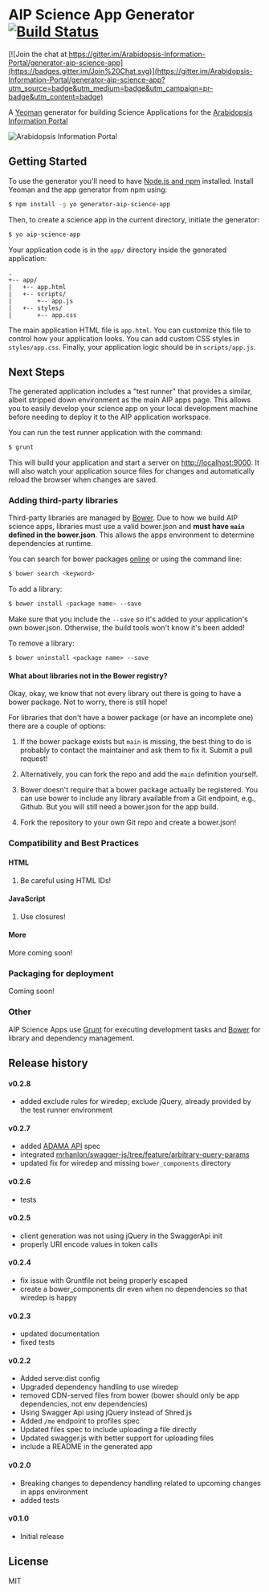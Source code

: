 # AIP Science App Generator [![Build Status](https://secure.travis-ci.org/Arabidopsis-Information-Portal/generator-aip-science-app.png?branch=master)](https://travis-ci.org/Arabidopsis-Information-Portal/generator-aip-science-app)

[![Join the chat at https://gitter.im/Arabidopsis-Information-Portal/generator-aip-science-app](https://badges.gitter.im/Join%20Chat.svg)](https://gitter.im/Arabidopsis-Information-Portal/generator-aip-science-app?utm_source=badge&utm_medium=badge&utm_campaign=pr-badge&utm_content=badge)

A [Yeoman](http://yeoman.io) generator for building Science Applications for
the [Arabidopsis Information Portal][aip]

![Arabidopsis Information Portal](https://www.araport.org/sites/all/themes/custom/araport-theme/images/AIP-logo.svg)

## Getting Started

To use the generator you'll need to have [Node.js and npm][node]
installed. Install Yeoman and the app generator from npm using:

```bash
$ npm install -g yo generator-aip-science-app
```

Then, to create a science app in the current directory, initiate the generator:

```bash
$ yo aip-science-app
```

Your application code is in the `app/` directory inside the generated
application:

```
.
+-- app/
|   +-- app.html
|   +-- scripts/
|       +-- app.js
|   +-- styles/
|       +-- app.css

```

The main application HTML file is `app.html`. You can customize this file
to control how your application looks. You can add custom CSS styles in
`styles/app.css`. Finally, your application logic should be in
`scripts/app.js`.

## Next Steps

The generated application includes a "test runner" that provides a similar,
albeit stripped down environment as the main AIP apps page. This allows you
to easily develop your science app on your local development machine before
needing to deploy it to the AIP application workspace.

You can run the test runner application with the command:

```bash
$ grunt
```

This will build your application and start a server on
[http://localhost:9000](http://localhost:9000). It will also watch your
application source files for changes and automatically reload the browser when
changes are saved.

### Adding third-party libraries

Third-party libraries are managed by [Bower][bower]. Due to how we build AIP
science apps, libraries must use a valid bower.json and **must have `main`
defined in the bower.json**. This allows the apps environment to determine
dependencies at runtime.

You can search for bower packages [online](http://bower.io/search/) or using
the command line:

```bash
$ bower search <keyword>
```

To add a library:

```bash
$ bower install <package name> --save
```

Make sure that you include the `--save` so it's added to your application's
own bower.json. Otherwise, the build tools won't know it's been added!

To remove a library:

```base
$ bower uninstall <package name> --save
```

#### What about libraries not in the Bower registry?

Okay, okay, we know that not every library out there is going to have a bower
package. Not to worry, there is still hope!

For libraries that don't have a bower package (or have an incomplete one) there
are a couple of options:

1. If the bower package exists but `main` is missing, the best thing to do is
   probably to contact the maintainer and ask them to fix it. Submit a pull
   request!

2. Alternatively, you can fork the repo and add the `main` definition yourself.

3. Bower doesn't require that a bower package actually be registered. You can
   use bower to include any library available from a Git endpoint, e.g., Github.
   But you will still need a bower.json for the app build.

4. Fork the repository to your own Git repo and create a bower.json!


### Compatibility and Best Practices

#### HTML

1. Be careful using HTML IDs!

#### JavaScript

1. Use closures!

#### More

More coming soon!

### Packaging for deployment

Coming soon!

### Other

AIP Science Apps use [Grunt][grunt] for executing development tasks
and [Bower][bower] for library and dependency management.

## Release history

#### v0.2.8

- added exclude rules for wiredep; exclude jQuery, already provided by the test runner environment

#### v0.2.7

- added [ADAMA API](https://github.com/Arabidopsis-Information-Portal/adama) spec
- integrated [mrhanlon/swagger-js/tree/feature/arbitrary-query-params](https://github.com/mrhanlon/swagger-js/tree/feature/arbitrary-query-params)
- updated fix for wiredep and missing `bower_components` directory

#### v0.2.6

- tests

#### v0.2.5

- client generation was not using jQuery in the SwaggerApi init
- properly URI encode values in token calls

#### v0.2.4

- fix issue with Gruntfile not being properly escaped
- create a bower_components dir even when no dependencies so that wiredep is happy

#### v0.2.3

- updated documentation
- fixed tests

#### v0.2.2

- Added serve:dist config
- Upgraded dependency handling to use wiredep
- removed CDN-served files from bower (bower should only be app dependencies, not env dependencies)
- Using Swagger Api using jQuery instead of Shred.js
- Added `/me` endpoint to profiles spec
- Updated files spec to include uploading a file directly
- Updated swagger.js with better support for uploading files
- include a README in the generated app

#### v0.2.0

- Breaking changes to dependency handling related to upcoming changes in apps environment
- added tests

#### v0.1.0

- Initial release

## License

MIT

[aip]: https://www.araport.org
[node]: http://www.nodejs.org
[bower]: http://bower.io
[grunt]: http://gruntjs.com

